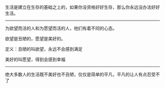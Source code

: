 生活是建立在生存的基础之上的，如果你没资格好好生存，那么你永远没办法好好生活。
___
为欲望而活的人和为愿望而活的人，他们有着不同的心态。

  

欲望是丑陋的，愿望是美好的。

定义：丑陋的叫欲望，永远不会感到满足

美好的叫愿望，得到会感到幸福
___
绝大多数人的生活既不美好也不丑陋，仅仅是简单的平凡，平凡的让人有点忍受不了